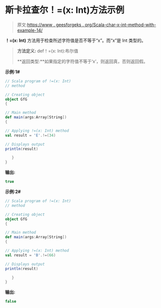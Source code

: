 # 斯卡拉查尔！=(x: Int)方法示例

> 原文:[https://www . geesforgeks . org/Scala-char-x-int-method-with-example-14/](https://www.geeksforgeeks.org/scala-char-x-int-method-with-example-14/)

**！=(x: Int)** 方法用于检查所述字符值是否不等于“x”。而“x”是 Int 类型的。

> **方法定义:** def！=(x: Int):布尔值
> 
> **返回类型:**如果指定的字符值不等于‘x’，则返回真，否则返回假。

**示例:1#**

```scala
// Scala program of !=(x: Int)
// method

// Creating object
object GfG
{  

// Main method
def main(args:Array[String])
{

// Applying !=(x: Int) method 
val result = 'E'.!=(34)

// Displays output
println(result)

   }
} 
```

**输出:**

```scala
true

```

**示例:2#**

```scala
// Scala program of !=(x: Int)
// method

// Creating object
object GfG
{  

// Main method
def main(args:Array[String])
{

// Applying !=(x: Int) method
val result = 'B'.!=(66)

// Displays output
println(result)

   }
} 
```

**输出:**

```scala
false

```